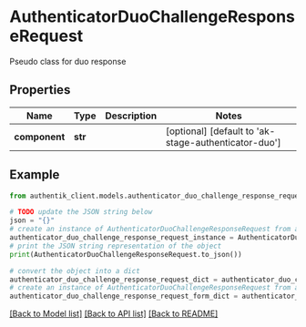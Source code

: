 # AuthenticatorDuoChallengeResponseRequest

Pseudo class for duo response

## Properties

Name | Type | Description | Notes
------------ | ------------- | ------------- | -------------
**component** | **str** |  | [optional] [default to 'ak-stage-authenticator-duo']

## Example

```python
from authentik_client.models.authenticator_duo_challenge_response_request import AuthenticatorDuoChallengeResponseRequest

# TODO update the JSON string below
json = "{}"
# create an instance of AuthenticatorDuoChallengeResponseRequest from a JSON string
authenticator_duo_challenge_response_request_instance = AuthenticatorDuoChallengeResponseRequest.from_json(json)
# print the JSON string representation of the object
print(AuthenticatorDuoChallengeResponseRequest.to_json())

# convert the object into a dict
authenticator_duo_challenge_response_request_dict = authenticator_duo_challenge_response_request_instance.to_dict()
# create an instance of AuthenticatorDuoChallengeResponseRequest from a dict
authenticator_duo_challenge_response_request_form_dict = authenticator_duo_challenge_response_request.from_dict(authenticator_duo_challenge_response_request_dict)
```
[[Back to Model list]](../README.md#documentation-for-models) [[Back to API list]](../README.md#documentation-for-api-endpoints) [[Back to README]](../README.md)


